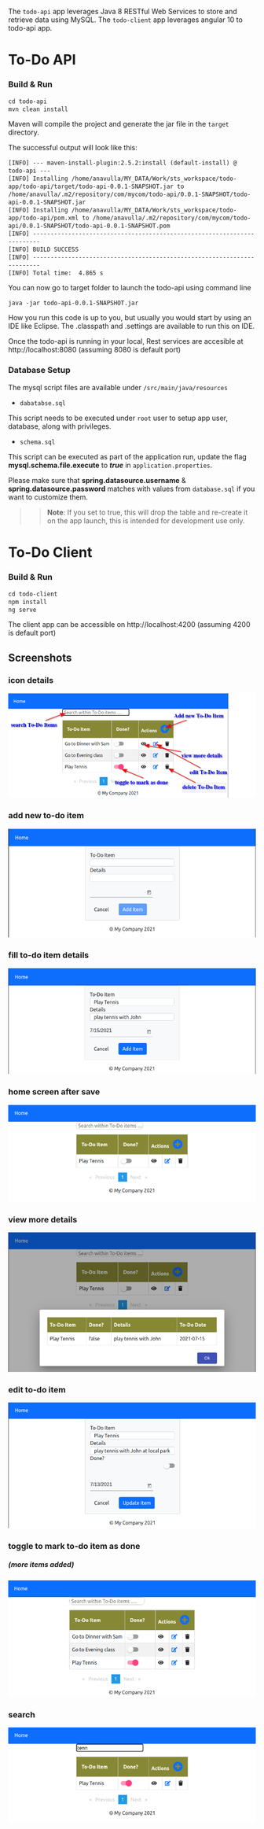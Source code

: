 
The `todo-api` app leverages Java 8 RESTful Web Services to store and retrieve data using MySQL.
The `todo-client` app leverages angular 10 to todo-api app.


# To-Do API
### Build & Run
```
cd todo-api
mvn clean install
```
Maven will compile the project and generate the jar file in the `target` directory.

The successful output will look like this:

```
[INFO] --- maven-install-plugin:2.5.2:install (default-install) @ todo-api ---
[INFO] Installing /home/anavulla/MY_DATA/Work/sts_workspace/todo-app/todo-api/target/todo-api-0.0.1-SNAPSHOT.jar to /home/anavulla/.m2/repository/com/mycom/todo-api/0.0.1-SNAPSHOT/todo-api-0.0.1-SNAPSHOT.jar
[INFO] Installing /home/anavulla/MY_DATA/Work/sts_workspace/todo-app/todo-api/pom.xml to /home/anavulla/.m2/repository/com/mycom/todo-api/0.0.1-SNAPSHOT/todo-api-0.0.1-SNAPSHOT.pom
[INFO] ------------------------------------------------------------------------
[INFO] BUILD SUCCESS
[INFO] ------------------------------------------------------------------------
[INFO] Total time:  4.865 s
```
You can now go to target folder to launch the todo-api using command line
```
java -jar todo-api-0.0.1-SNAPSHOT.jar
```

How you run this code is up to you, but usually you would start by using an IDE like Eclipse. The .classpath and .settings are available to run this on IDE.

Once the todo-api is running in your local, Rest services are accesible at http://localhost:8080 (assuming 8080 is default port) 

### Database Setup

The mysql script files are available under  `/src/main/java/resources` 
* `dabatabse.sql`

This script needs to be executed under `root` user to setup app user, database, along with privileges.

* `schema.sql`

This script can be executed as part of the application run, update the flag **mysql.schema.file.execute** to ***true*** in `application.properties`.

Please make sure that **spring.datasource.username** & **spring.datasource.password** matches with values from `database.sql` if you want to customize them.

>> **Note**: If you set to true, this will drop the table and re-create it on the app launch, this is intended for development use only.

# To-Do Client
### Build & Run
```
cd todo-client
npm install 
ng serve
```
The client app can be accessible on http://localhost:4200 (assuming 4200 is default port)

## Screenshots

### icon details
![Screenshots](screenshots/details.png)

### add new to-do item
![Screenshots](screenshots/add.png)

### fill to-do item details
![Screenshots](screenshots/add_filled.png)

### home screen after save
![Screenshots](screenshots/back_home.png)

### view more details
![Screenshots](screenshots/view_details.png)

### edit to-do item
![Screenshots](screenshots/edit.png)

### toggle to mark to-do item as done 
##### (more items added)
![Screenshots](screenshots/toggle_done.png)

### search
![Screenshots](screenshots/search.png)